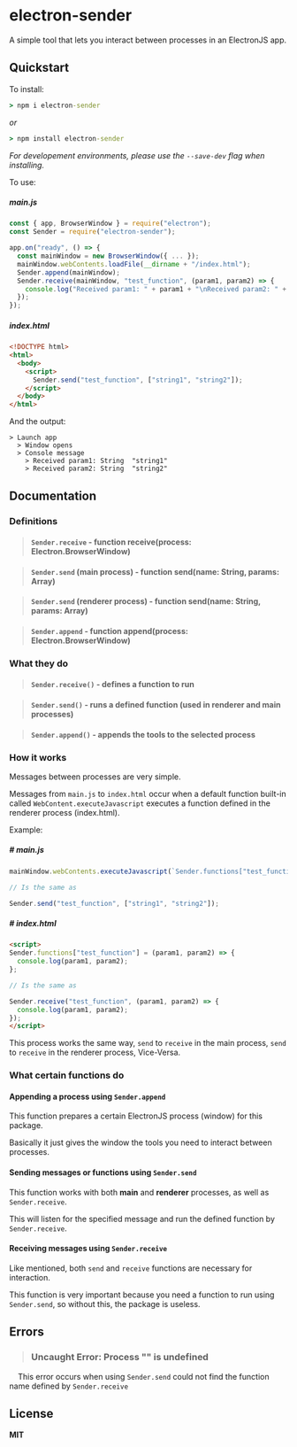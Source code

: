 # electron-sender
A simple tool that lets you interact between processes in an ElectronJS app.

## Quickstart
To install:
```cmd
> npm i electron-sender
```

_or_
```cmd
> npm install electron-sender
```

_For developement environments, please use the `--save-dev` flag when installing._

To use:
##### main.js
```javascript
const { app, BrowserWindow } = require("electron");
const Sender = require("electron-sender");

app.on("ready", () => {
  const mainWindow = new BrowserWindow({ ... });
  mainWindow.webContents.loadFile(__dirname + "/index.html");
  Sender.append(mainWindow);
  Sender.receive(mainWindow, "test_function", (param1, param2) => {
    console.log("Received param1: " + param1 + "\nReceived param2: " + param2);
  });
});
```

##### index.html
```html
<!DOCTYPE html>
<html>
  <body>
    <script>
      Sender.send("test_function", ["string1", "string2"]);
    </script>
  </body>
</html>
```

And the output:
```text
> Launch app
  > Window opens
  > Console message
    > Received param1: String  "string1"
    > Received param2: String  "string2"
```

## Documentation
### Definitions
> #### `Sender.receive` - function receive(process: Electron.BrowserWindow)

> #### `Sender.send` (main process) - function send(name: String, params: Array)

> #### `Sender.send` (renderer process) - function send(name: String, params: Array)

> #### `Sender.append` - function append(process: Electron.BrowserWindow)

### What they do
> #### `Sender.receive()` - defines a function to run

> #### `Sender.send()` - runs a defined function (used in renderer and main processes)

> #### `Sender.append()` - appends the tools to the selected process

### How it works
Messages between processes are very simple.

Messages from `main.js` to `index.html` occur when a default function built-in called `WebContent.executeJavascript` executes a function defined in the renderer process (index.html).

Example:
##### # main.js
```javascript
mainWindow.webContents.executeJavascript(`Sender.functions["test_function"]("string1", "string2")`);

// Is the same as

Sender.send("test_function", ["string1", "string2"]);
```
##### # index.html
```html
<script>
Sender.functions["test_function"] = (param1, param2) => {
  console.log(param1, param2);
};

// Is the same as

Sender.receive("test_function", (param1, param2) => {
  console.log(param1, param2);
});
</script>
```

This process works the same way, `send` to `receive` in the main process, `send` to `receive` in the renderer process, Vice-Versa.

### What certain functions do
#### __Appending a process using `Sender.append`__
This function prepares a certain ElectronJS process (window) for this package.

Basically it just gives the window the tools you need to interact between processes.

#### __Sending messages or functions using `Sender.send`__
This function works with both __main__ and __renderer__ processes, as well as `Sender.receive`.

This will listen for the specified message and run the defined function by `Sender.receive`.

#### __Receiving messages using `Sender.receive`__
Like mentioned, both `send` and `receive` functions are necessary for interaction.

This function is very important because you need a function to run using `Sender.send`, so without this, the package is useless.

## Errors
> ### Uncaught Error: Process "" is undefined
&nbsp;&nbsp;&nbsp;&nbsp;This error occurs when using `Sender.send` could not find the function name defined by `Sender.receive`

## License
__MIT__